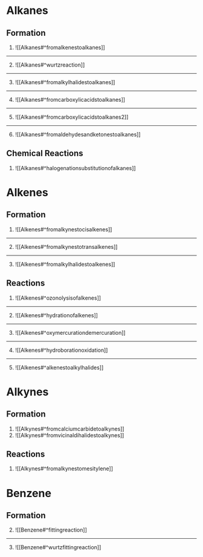 # Alkanes
## Formation
1. ![[Alkanes#^fromalkenestoalkanes]]️ 
___
2. ![[Alkanes#^wurtzreaction]]
___
3.  ![[Alkanes#^fromalkylhalidestoalkanes]]
___
4.  ![[Alkanes#^fromcarboxylicacidstoalkanes]]
---
5. ![[Alkanes#^fromcarboxylicacidstoalkanes2]]
---
6. ![[Alkanes#^fromaldehydesandketonestoalkanes]]


## Chemical Reactions

1. ![[Alkanes#^halogenationsubstitutionofalkanes]]


# Alkenes
## Formation

1.  ![[Alkenes#^fromalkynestocisalkenes]]
---
2. ![[Alkenes#^fromalkynestotransalkenes]]
---
3. ![[Alkenes#^fromalkylhalidestoalkenes]]

## Reactions 

1. ![[Alkenes#^ozonolysisofalkenes]]
---
2. ![[Alkenes#^hydrationofalkenes]]
---
3. ![[Alkenes#^oxymercurationdemercuration]]
---
4. ![[Alkenes#^hydroborationoxidation]]
---
5. ![[Alkenes#^alkenestoalkylhalides]]


# Alkynes
## Formation
1. ![[Alkynes#^fromcalciumcarbidetoalkynes]]
2. ![[Alkynes#^fromvicinaldihalidestoalkynes]]
## Reactions
1. ![[Alkynes#^fromalkynestomesitylene]]

# Benzene
## Formation

2. ![[Benzene#^fittingreaction]]
---
3. ![[Benzene#^wurtzfittingreaction]]
